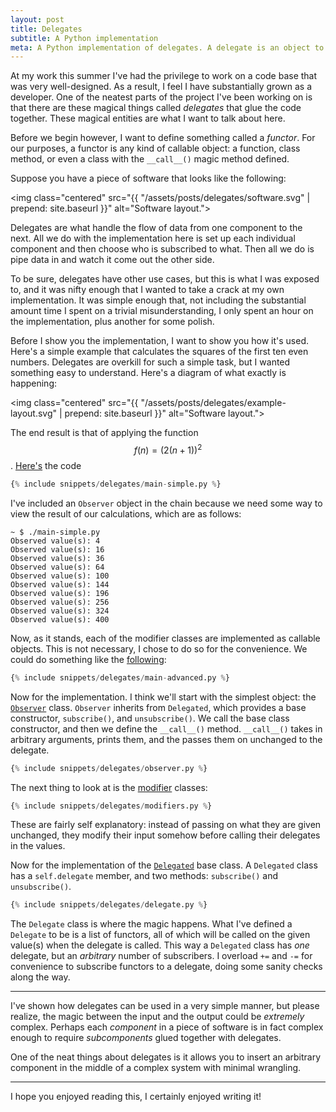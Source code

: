 ```yaml
---
layout: post
title: Delegates
subtitle: A Python implementation
meta: A Python implementation of delegates. A delegate is an object to which a task is delegated. The purpose of delegation is to decouple code and add flexibility.
---
```


<!-- Custom styles for the images -->
<link rel="stylesheet" href="{{ "/assets/styles/images.css" | prepend: site.baseurl }}">

At my work this summer I've had the privilege to work on a code base that was very well-designed. As a result, I feel I have substantially grown as a developer. One of the neatest parts of the project I've been working on is that there are these magical things called *delegates* that glue the code together. These magical entities are what I want to talk about here.

Before we begin however, I want to define something called a *functor*. For our purposes, a functor is any kind of callable object: a function, class method, or even a class with the `__call__()` magic method defined.

Suppose you have a piece of software that looks like the following:

<img class="centered" src="{{ "/assets/posts/delegates/software.svg" | prepend: site.baseurl }}" alt="Software layout.">

Delegates are what handle the flow of data from one component to the next. All we do with the implementation here is set up each individual component and then choose who is subscribed to what. Then all we do is pipe data in and watch it come out the other side.

To be sure, delegates have other use cases, but this is what I was exposed to, and it was nifty enough that I wanted to take a crack at my own implementation. It was simple enough that, not including the substantial amount time I spent on a trivial misunderstanding, I only spent an hour on the implementation, plus another for some polish.

Before I show you the implementation, I want to show you how it's used. Here's a simple example that calculates the squares of the first ten even numbers. Delegates are overkill for such a simple task, but I wanted something easy to understand. Here's a diagram of what exactly is happening:

<img class="centered" src="{{ "/assets/posts/delegates/example-layout.svg" | prepend: site.baseurl }}" alt="Software layout.">

The end result is that of applying the function $$\displaystyle f(n) = \left(2(n + 1)\right)^2$$. [Here's](https://github.com/Notgnoshi/notgnoshi.github.io/blob/master/_includes/snippets/delegates/main-simple.py) the code

```python
{% include snippets/delegates/main-simple.py %}
```

I've included an `Observer` object in the chain because we need some way to view the result of our calculations, which are as follows:

```
~ $ ./main-simple.py
Observed value(s): 4
Observed value(s): 16
Observed value(s): 36
Observed value(s): 64
Observed value(s): 100
Observed value(s): 144
Observed value(s): 196
Observed value(s): 256
Observed value(s): 324
Observed value(s): 400
```

Now, as it stands, each of the modifier classes are implemented as callable objects. This is not necessary, I chose to do so for the convenience. We could do something like the [following](https://github.com/Notgnoshi/notgnoshi.github.io/blob/master/_includes/snippets/delegates/main-advanced.py):

```python
{% include snippets/delegates/main-advanced.py %}
```

Now for the implementation. I think we'll start with the simplest object: the [`Observer`](https://github.com/Notgnoshi/notgnoshi.github.io/blob/master/_includes/snippets/delegates/observer.py) class. `Observer` inherits from `Delegated`, which provides a base constructor, `subscribe()`, and `unsubscribe()`. We call the base class constructor, and then we define the `__call__()` method. `__call__()` takes in arbitrary arguments, prints them, and the passes them on unchanged to the delegate.

```python
{% include snippets/delegates/observer.py %}
```

The next thing to look at is the [modifier](https://github.com/Notgnoshi/notgnoshi.github.io/blob/master/_includes/snippets/delegates/modifiers.py) classes:

```python
{% include snippets/delegates/modifiers.py %}
```

These are fairly self explanatory: instead of passing on what they are given unchanged, they modify their input somehow before calling their delegates in the values.

Now for the implementation of the [`Delegated`](https://github.com/Notgnoshi/notgnoshi.github.io/blob/master/_includes/snippets/delegates/delegate.py) base class. A `Delegated` class has a `self.delegate` member, and two methods: `subscribe()` and `unsubscribe()`.

```python
{% include snippets/delegates/delegate.py %}
```

The `Delegate` class is where the magic happens. What I've defined a `Delegate` to be is a list of functors, all of which will be called on the given value(s) when the delegate is called. This way a `Delegated` class has *one* delegate, but an *arbitrary* number of subscribers. I overload `+=` and `-=` for convenience to subscribe functors to a delegate, doing some sanity checks along the way.

---

I've shown how delegates can be used in a very simple manner, but please realize, the magic between the input and the output could be *extremely* complex. Perhaps each *component* in a piece of software is in fact complex enough to require *subcomponents* glued together with delegates.

One of the neat things about delegates is it allows you to insert an arbitrary component in the middle of a complex system with minimal wrangling.

---

I hope you enjoyed reading this, I certainly enjoyed writing it!
